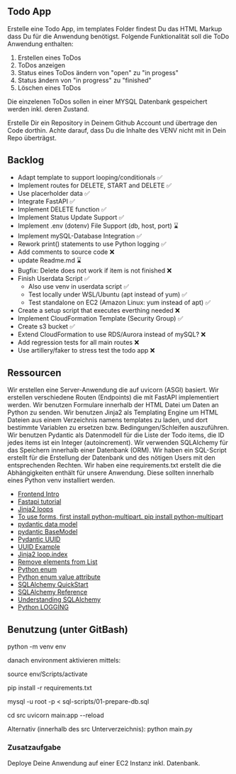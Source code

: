 ## Todo App
Erstelle eine Todo App, im templates Folder findest Du das HTML Markup dass Du für die Anwendung benötigst.
Folgende Funktionalität soll die ToDo Anwendung enthalten:

1. Erstellen eines ToDos
2. ToDos anzeigen
3. Status eines ToDos ändern von "open" zu "in progess"
4. Status ändern von "in progress" zu "finished"
5. Löschen eines ToDos

Die einzelenen ToDos sollen in einer MYSQL Datenbank gespeichert werden inkl. deren Zustand.

Erstelle Dir ein Repository in Deinem Github Account und übertrage den Code dorthin.
Achte darauf, dass Du die Inhalte des VENV nicht mit in Dein Repo überträgst.

## Backlog
- Adapt template to support looping/conditionals ✅
- Implement routes for DELETE, START and DELETE ✅
- Use placerholder data ✅
- Integrate FastAPI ✅
- Implement DELETE function ✅
- Implement Status Update Support ✅
- Implement .env (dotenv) File Support (db, host, port) ⌛
- Implement mySQL-Database Integration ✅
- Rework print() statements to use Python logging ✅
- Add comments to source code ❌
- update Readme.md ⌛
- Bugfix: Delete does not work if item is not finished ❌
- Finish Userdata Script ✅
   * Also use venv in userdata script ✅
   * Test locally under WSL/Ubuntu (apt instead of yum) ✅
   * Test standalone on EC2 (Amazon Linux: yum instead of apt) ✅
- Create a setup script that executes everthing needed ❌
- Implement CloudFormation Template (Security Group) ✅
- Create s3 bucket ✅
- Extend CloudFormation to use RDS/Aurora instead of mySQL? ❌
- Add regression tests for all main routes ❌
- Use artillery/faker to stress test the todo app ❌

## Ressourcen
Wir erstellen eine Server-Anwendung die auf uvicorn (ASGI) basiert.
Wir erstellen verschiedene Routen (Endpoints) die mit FastAPI implementiert werden.
Wir benutzen Formulare innerhalb der HTML Datei um Daten an Python zu senden.
Wir benutzen Jinja2 als Templating Engine um HTML Dateien aus einem Verzeichnis namens templates zu laden, und dort bestimmte Variablen zu ersetzen bzw. Bedingungen/Schleifen auszuführen.
Wir benutzen Pydantic als Datenmodell für die Liste der Todo items, die ID jedes items ist ein Integer (autoincrement).
Wir verwenden SQLAlchemy für das Speichern innerhalb einer Datenbank (ORM).
Wir haben ein SQL-Script erstellt für die Erstellung der Datenbank und des nötigen Users mit den entsprechenden Rechten.
Wir haben eine requirements.txt erstellt die die Abhängigkeiten enthält für unsere Anwendung.
Diese sollten innerhalb eines Python venv installiert werden.

- [Frontend Intro](https://docs.google.com/presentation/d/1YoxRv7m7NmFjPQwffTqlgyJt0wIOvlMiX2XDnBZWjbY) 
- [Fastapi tutorial](https://fastapi.tiangolo.com/tutorial/)
- [Jinja2 loops](https://ttl255.com/jinja2-tutorial-part-2-loops-and-conditionals/#loops)
- [To use forms, first install python-multipart. pip install python-multipart](https://fastapi.tiangolo.com/tutorial/request-forms/)
- [pydantic data model](https://docs.pydantic.dev/latest/examples/secrets/)
- [pydantic BaseModel](https://docs.pydantic.dev/latest/concepts/models/)
- [Pydantic UUID](https://docs.pydantic.dev/2.0/usage/types/uuids/)
- [UUID Example](https://docs.pydantic.dev/latest/concepts/fields/)
- [Jinja2 loop.index](https://jinja.palletsprojects.com/en/3.0.x/templates/)
- [Remove elements from List](https://www.geeksforgeeks.org/how-to-remove-an-item-from-the-list-in-python/)
- [Python enum](https://www.geeksforgeeks.org/enum-in-python/)
- [Python enum value attribute](https://docs.python.org/3/howto/enum.html)
- [SQLAlchemy QuickStart](https://docs.sqlalchemy.org/en/20/orm/quickstart.html)
- [SQLAlchemy Reference](https://docs.sqlalchemy.org/en/20/orm/)
- [Understanding SQLAlchemy](https://dev.to/ajipelumi/understanding-sqlalchemy-orm-and-sqlalchemy-core-3nm5)
- [Python LOGGING](https://docs.python.org/3/howto/logging.html)

## Benutzung (unter GitBash)

 python -m venv  env

 danach environment  aktivieren mittels:

 source env/Scripts/activate

pip install -r requirements.txt

mysql -u root -p < sql-scripts/01-prepare-db.sql

 cd src
 uvicorn main:app --reload

Alternativ (innerhalb des src Unterverzeichnis):
python main.py

### Zusatzaufgabe
Deploye Deine Anwendung auf einer EC2 Instanz inkl. Datenbank.
